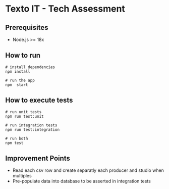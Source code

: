 # Texto IT - Tech Assessment

## Prerequisites

- Node.js >= 18x

## How to run

```
# install dependencies
npm install

# run the app
npm  start
```

## How to execute tests

```
# run unit tests
npm run test:unit

# run integration tests
npm run test:integration

# run both
npm test
```

## Improvement Points
- Read each csv row and create separatly each producer and studio when multiples
- Pre-populate data into database to be asserted in integration tests